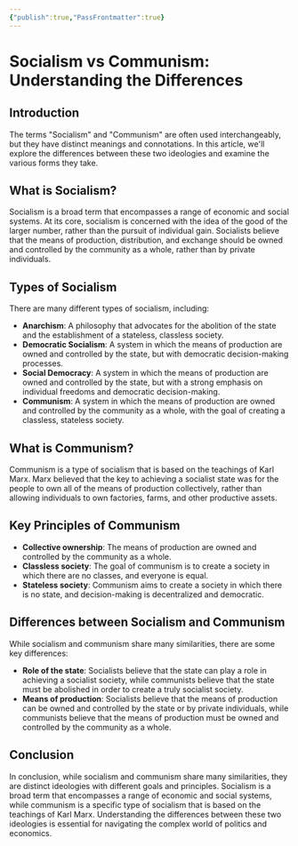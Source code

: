 ```yaml
---
{"publish":true,"PassFrontmatter":true}
---
```


**Socialism vs Communism: Understanding the Differences**
===========================================================

**Introduction**
---------------

The terms "Socialism" and "Communism" are often used interchangeably, but they have distinct meanings and connotations. In this article, we'll explore the differences between these two ideologies and examine the various forms they take.

**What is Socialism?**
--------------------

Socialism is a broad term that encompasses a range of economic and social systems. At its core, socialism is concerned with the idea of the good of the larger number, rather than the pursuit of individual gain. Socialists believe that the means of production, distribution, and exchange should be owned and controlled by the community as a whole, rather than by private individuals.

**Types of Socialism**
----------------------

There are many different types of socialism, including:

* **Anarchism**: A philosophy that advocates for the abolition of the state and the establishment of a stateless, classless society.
* **Democratic Socialism**: A system in which the means of production are owned and controlled by the state, but with democratic decision-making processes.
* **Social Democracy**: A system in which the means of production are owned and controlled by the state, but with a strong emphasis on individual freedoms and democratic decision-making.
* **Communism**: A system in which the means of production are owned and controlled by the community as a whole, with the goal of creating a classless, stateless society.

**What is Communism?**
---------------------

Communism is a type of socialism that is based on the teachings of Karl Marx. Marx believed that the key to achieving a socialist state was for the people to own all of the means of production collectively, rather than allowing individuals to own factories, farms, and other productive assets.

**Key Principles of Communism**
-----------------------------

* **Collective ownership**: The means of production are owned and controlled by the community as a whole.
* **Classless society**: The goal of communism is to create a society in which there are no classes, and everyone is equal.
* **Stateless society**: Communism aims to create a society in which there is no state, and decision-making is decentralized and democratic.

**Differences between Socialism and Communism**
---------------------------------------------

While socialism and communism share many similarities, there are some key differences:

* **Role of the state**: Socialists believe that the state can play a role in achieving a socialist society, while communists believe that the state must be abolished in order to create a truly socialist society.
* **Means of production**: Socialists believe that the means of production can be owned and controlled by the state or by private individuals, while communists believe that the means of production must be owned and controlled by the community as a whole.

**Conclusion**
----------

In conclusion, while socialism and communism share many similarities, they are distinct ideologies with different goals and principles. Socialism is a broad term that encompasses a range of economic and social systems, while communism is a specific type of socialism that is based on the teachings of Karl Marx. Understanding the differences between these two ideologies is essential for navigating the complex world of politics and economics.